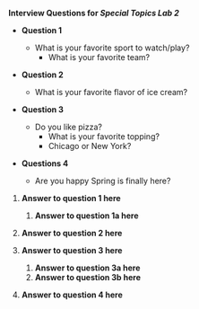 **Interview Questions for _Special Topics Lab 2_**

* **Question 1**
    * What is your favorite sport to watch/play?
        * What is your favorite team?
        
        
* **Question 2**
    * What is your favorite flavor of ice cream?
    
    
* **Question 3**
    * Do you like pizza?
        *  What is your favorite topping?
        *  Chicago or New York?
        
        
* **Questions 4**
    * Are you happy Spring is finally here?
    

1. __**Answer to question 1 here**__
    1. __**Answer to question 1a here**__
    
1. __**Answer to question 2 here**__

1. __**Answer to question 3 here**__

   1. __**Answer to question 3a here**__
   1. __**Answer to question 3b here**__
   
1. __**Answer to question 4 here**__